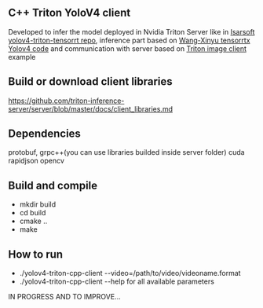## C++ Triton YoloV4 client 
Developed to infer the model deployed in Nvidia Triton Server like in [Isarsoft yolov4-triton-tensorrt repo](https://github.com/isarsoft/yolov4-triton-tensorrt), inference part based on [Wang-Xinyu tensorrtx Yolov4 code](https://github.com/wang-xinyu/tensorrtx/tree/master/yolov4) and communication with server based on [Triton image client](https://github.com/triton-inference-server/server/blob/master/docs/client_examples.md#image-classification-example) example

## Build or download client libraries
https://github.com/triton-inference-server/server/blob/master/docs/client_libraries.md


## Dependencies
protobuf, grpc++(you can use libraries builded inside server folder)
cuda
rapidjson
opencv

## Build and compile
* mkdir build 
* cd build 
* cmake .. 
* make

## How to run
* ./yolov4-triton-cpp-client  --video=/path/to/video/videoname.format
* ./yolov4-triton-cpp-client  --help for all available parameters

IN PROGRESS AND TO IMPROVE...
